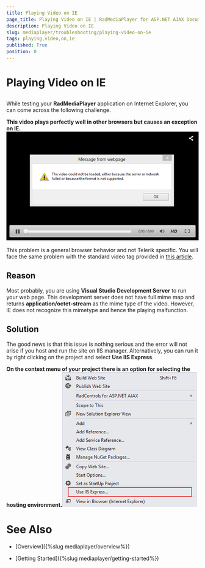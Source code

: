 ```yaml
---
title: Playing Video on IE
page_title: Playing Video on IE | RadMediaPlayer for ASP.NET AJAX Documentation
description: Playing Video on IE
slug: mediaplayer/troubleshooting/playing-video-on-ie
tags: playing,video,on,ie
published: True
position: 0
---
```


# Playing Video on IE



## 

While testing your **RadMediaPlayer** application on Internet Explorer, you can come across the following challenge.

**This video plays perfectly well in other browsers but causes an exception on IE.**![Media Player Playing Video on IE 1](images/mediaplayer-playing-video-on-ie1.png)

This problem is a general browser behavior and not Telerik specific. You will face the same problem with the standard video tag provided in [this article](http://www.w3schools.com/html/html5_video.asp).

## Reason

Most probably, you are using **Visual Studio Development Server** to run your web page. This development server does not have full mime map and returns **application/octet-stream** as the mime type of the video. However, IE does not recognize this mimetype and hence the playing malfunction.

## Solution

The good news is that this issue is nothing serious and the error will not arise if you host and run the site on IIS manager. Alternatively, you can run it by right clicking on the project and select **Use IIS Express**.

**On the context menu of your project there is an option for selecting the hosting environment.**![Media Player Playing Video on IE 2](images/mediaplayer-playing-video-on-ie2.png)

# See Also

 * [Overview]({%slug mediaplayer/overview%})

 * [Getting Started]({%slug mediaplayer/getting-started%})
